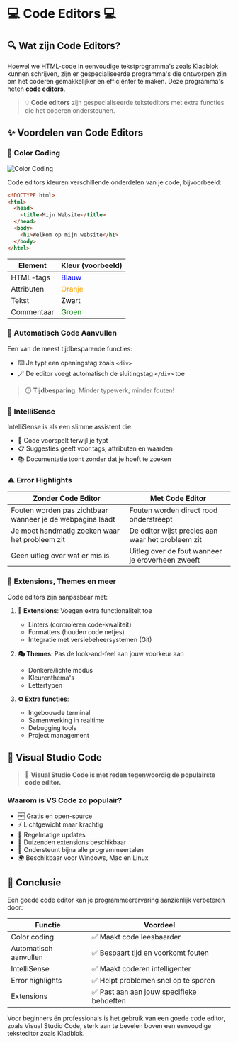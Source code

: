 # 💻 Code Editors 💻

## 🔍 Wat zijn Code Editors?

Hoewel we HTML-code in eenvoudige tekstprogramma's zoals Kladblok kunnen schrijven, zijn er gespecialiseerde programma's die ontworpen zijn om het coderen gemakkelijker en efficiënter te maken. Deze programma's heten **code editors**.

> 💡 **Code editors** zijn gespecialiseerde teksteditors met extra functies die het coderen ondersteunen.

## ✨ Voordelen van Code Editors

### 🎨 Color Coding

![Color Coding](https://upload.wikimedia.org/wikipedia/commons/thumb/9/9a/Visual_Studio_Code_1.35_icon.svg/64px-Visual_Studio_Code_1.35_icon.svg.png)

Code editors kleuren verschillende onderdelen van je code, bijvoorbeeld:

```html
<!DOCTYPE html>
<html>
  <head>
    <title>Mijn Website</title>
  </head>
  <body>
    <h1>Welkom op mijn website</h1>
  </body>
</html>
```

| Element | Kleur (voorbeeld) |
|---------|------------------|
| HTML-tags | <span style="color:blue">Blauw</span> |
| Attributen | <span style="color:orange">Oranje</span> |
| Tekst | <span style="color:black">Zwart</span> |
| Commentaar | <span style="color:green">Groen</span> |

### 🧩 Automatisch Code Aanvullen

Een van de meest tijdbesparende functies:

- ⌨️ Je typt een openingstag zoals `<div>`
- 🪄 De editor voegt automatisch de sluitingstag `</div>` toe

> ⏱️ **Tijdbesparing**: Minder typewerk, minder fouten!

### 🧠 IntelliSense

IntelliSense is als een slimme assistent die:

- 📝 Code voorspelt terwijl je typt
- 📋 Suggesties geeft voor tags, attributen en waarden
- 📚 Documentatie toont zonder dat je hoeft te zoeken

### ⚠️ Error Highlights

| Zonder Code Editor | Met Code Editor |
|--------------------|-----------------|
| Fouten worden pas zichtbaar wanneer je de webpagina laadt | Fouten worden direct rood onderstreept |
| Je moet handmatig zoeken waar het probleem zit | De editor wijst precies aan waar het probleem zit |
| Geen uitleg over wat er mis is | Uitleg over de fout wanneer je eroverheen zweeft |

### 🧰 Extensions, Themes en meer

Code editors zijn aanpasbaar met:

1. **🔌 Extensions**: Voegen extra functionaliteit toe
   - Linters (controleren code-kwaliteit)
   - Formatters (houden code netjes)
   - Integratie met versiebeheersystemen (Git)
   
2. **🎭 Themes**: Pas de look-and-feel aan jouw voorkeur aan
   - Donkere/lichte modus
   - Kleurenthema's
   - Lettertypen

3. **⚙️ Extra functies**:
   - Ingebouwde terminal
   - Samenwerking in realtime
   - Debugging tools
   - Project management

## 🥇 Visual Studio Code

> 🌟 **Visual Studio Code is met reden tegenwoordig de populairste code editor.**

### Waarom is VS Code zo populair?

- 🆓 Gratis en open-source
- ⚡ Lichtgewicht maar krachtig
- 🔄 Regelmatige updates
- 🧩 Duizenden extensions beschikbaar
- 💪 Ondersteunt bijna alle programmeertalen
- 🌍 Beschikbaar voor Windows, Mac en Linux

## 💭 Conclusie

Een goede code editor kan je programmeerervaring aanzienlijk verbeteren door:

| Functie | Voordeel |
|---------|----------|
| Color coding | ✅ Maakt code leesbaarder |
| Automatisch aanvullen | ✅ Bespaart tijd en voorkomt fouten |
| IntelliSense | ✅ Maakt coderen intelligenter |
| Error highlights | ✅ Helpt problemen snel op te sporen |
| Extensions | ✅ Past aan aan jouw specifieke behoeften |

Voor beginners én professionals is het gebruik van een goede code editor, zoals Visual Studio Code, sterk aan te bevelen boven een eenvoudige teksteditor zoals Kladblok.
